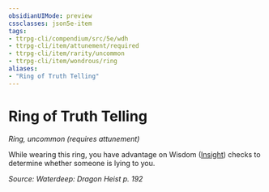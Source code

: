 ```yaml
---
obsidianUIMode: preview
cssclasses: json5e-item
tags:
- ttrpg-cli/compendium/src/5e/wdh
- ttrpg-cli/item/attunement/required
- ttrpg-cli/item/rarity/uncommon
- ttrpg-cli/item/wondrous/ring
aliases: 
- "Ring of Truth Telling"
---
```

# Ring of Truth Telling
*Ring, uncommon (requires attunement)*  



While wearing this ring, you have advantage on Wisdom ([Insight](/3-Mechanics/CLI/Rules/skills.md#Insight)) checks to determine whether someone is lying to you.

*Source: Waterdeep: Dragon Heist p. 192*
